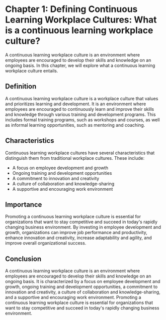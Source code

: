 Chapter 1: Defining Continuous Learning Workplace Cultures: What is a continuous learning workplace culture?
============================================================================================================

A continuous learning workplace culture is an environment where employees are encouraged to develop their skills and knowledge on an ongoing basis. In this chapter, we will explore what a continuous learning workplace culture entails.

Definition
----------

A continuous learning workplace culture is a workplace culture that values and prioritizes learning and development. It is an environment where employees are encouraged to continuously learn and improve their skills and knowledge through various training and development programs. This includes formal training programs, such as workshops and courses, as well as informal learning opportunities, such as mentoring and coaching.

Characteristics
---------------

Continuous learning workplace cultures have several characteristics that distinguish them from traditional workplace cultures. These include:

* A focus on employee development and growth
* Ongoing training and development opportunities
* A commitment to innovation and creativity
* A culture of collaboration and knowledge-sharing
* A supportive and encouraging work environment

Importance
----------

Promoting a continuous learning workplace culture is essential for organizations that want to stay competitive and succeed in today's rapidly changing business environment. By investing in employee development and growth, organizations can improve job performance and productivity, enhance innovation and creativity, increase adaptability and agility, and improve overall organizational success.

Conclusion
----------

A continuous learning workplace culture is an environment where employees are encouraged to develop their skills and knowledge on an ongoing basis. It is characterized by a focus on employee development and growth, ongoing training and development opportunities, a commitment to innovation and creativity, a culture of collaboration and knowledge-sharing, and a supportive and encouraging work environment. Promoting a continuous learning workplace culture is essential for organizations that want to stay competitive and succeed in today's rapidly changing business environment.
